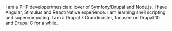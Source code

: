 I am a PHP developer/musician: lover of Symfony/Drupal and Node.js. I have Angular, Stimulus and React/Native experience. I am learning shell scripting and supercomputing. I am a Drupal 7 Grandmaster, focused on Drupal 10 and Drupal C for a while.
